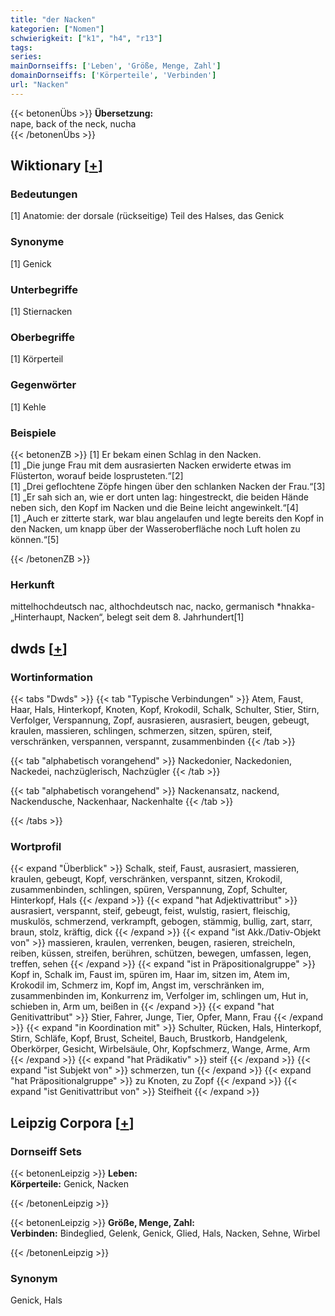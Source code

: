```yaml
---
title: "der Nacken"
kategorien: ["Nomen"]
schwierigkeit: ["k1", "h4", "r13"]
tags:
series:
mainDornseiffs: ['Leben', 'Größe, Menge, Zahl']
domainDornseiffs: ['Körperteile', 'Verbinden']
url: "Nacken"
---
```


{{< betonenÜbs >}}
**Übersetzung:**  
nape, back of the neck, nucha  
{{< /betonenÜbs >}}

## Wiktionary [[+](https://de.wiktionary.org/wiki/Nacken)]

### Bedeutungen
[1] Anatomie: der dorsale (rückseitige) Teil des Halses, das Genick  

### Synonyme
[1] Genick  

### Unterbegriffe
[1] Stiernacken  

### Oberbegriffe
[1] Körperteil  

### Gegenwörter
[1] Kehle  

### Beispiele
{{< betonenZB >}}
[1] Er bekam einen Schlag in den Nacken.  
[1] „Die junge Frau mit dem ausrasierten Nacken erwiderte etwas im Flüsterton, worauf beide losprusteten.“[2]  
[1] „Drei geflochtene Zöpfe hingen über den schlanken Nacken der Frau.“[3]  
[1] „Er sah sich an, wie er dort unten lag: hingestreckt, die beiden Hände neben sich, den Kopf im Nacken und die Beine leicht angewinkelt.“[4]  
[1] „Auch er zitterte stark, war blau angelaufen und legte bereits den Kopf in den Nacken, um knapp über der Wasseroberfläche noch Luft holen zu können.“[5]  

{{< /betonenZB >}}
### Herkunft
mittelhochdeutsch nac, althochdeutsch nac, nacko, germanisch *hnakka- „Hinterhaupt, Nacken“, belegt seit dem 8. Jahrhundert[1]  



## dwds [[+](https://www.dwds.de/wb/Nacken)]

### Wortinformation
{{< tabs "Dwds" >}}
{{< tab "Typische Verbindungen" >}}
Atem, Faust, Haar, Hals, Hinterkopf, Knoten, Kopf, Krokodil, Schalk, Schulter, Stier, Stirn, Verfolger, Verspannung, Zopf, ausrasieren, ausrasiert, beugen, gebeugt, kraulen, massieren, schlingen, schmerzen, sitzen, spüren, steif, verschränken, verspannen, verspannt, zusammenbinden
{{< /tab >}}

{{< tab "alphabetisch vorangehend" >}}
Nackedonier, Nackedonien, Nackedei, nachzüglerisch, Nachzügler
{{< /tab >}}

{{< tab "alphabetisch vorangehend" >}}
Nackenansatz, nackend, Nackendusche, Nackenhaar, Nackenhalte
{{< /tab >}}

{{< /tabs >}}

### Wortprofil
{{< expand "Überblick" >}} Schalk, steif, Faust, ausrasiert, massieren, kraulen, gebeugt, Kopf, verschränken, verspannt, sitzen, Krokodil, zusammenbinden, schlingen, spüren, Verspannung, Zopf, Schulter, Hinterkopf, Hals {{< /expand >}}
{{< expand "hat Adjektivattribut" >}} ausrasiert, verspannt, steif, gebeugt, feist, wulstig, rasiert, fleischig, muskulös, schmerzend, verkrampft, gebogen, stämmig, bullig, zart, starr, braun, stolz, kräftig, dick {{< /expand >}}
{{< expand "ist Akk./Dativ-Objekt von" >}} massieren, kraulen, verrenken, beugen, rasieren, streicheln, reiben, küssen, streifen, berühren, schützen, bewegen, umfassen, legen, treffen, sehen {{< /expand >}}
{{< expand "ist in Präpositionalgruppe" >}} Kopf in, Schalk im, Faust im, spüren im, Haar im, sitzen im, Atem im, Krokodil im, Schmerz im, Kopf im, Angst im, verschränken im, zusammenbinden im, Konkurrenz im, Verfolger im, schlingen um, Hut in, schieben in, Arm um, beißen in {{< /expand >}}
{{< expand "hat Genitivattribut" >}} Stier, Fahrer, Junge, Tier, Opfer, Mann, Frau {{< /expand >}}
{{< expand "in Koordination mit" >}} Schulter, Rücken, Hals, Hinterkopf, Stirn, Schläfe, Kopf, Brust, Scheitel, Bauch, Brustkorb, Handgelenk, Oberkörper, Gesicht, Wirbelsäule, Ohr, Kopfschmerz, Wange, Arme, Arm {{< /expand >}}
{{< expand "hat Prädikativ" >}} steif {{< /expand >}}
{{< expand "ist Subjekt von" >}} schmerzen, tun {{< /expand >}}
{{< expand "hat Präpositionalgruppe" >}} zu Knoten, zu Zopf {{< /expand >}}
{{< expand "ist Genitivattribut von" >}} Steifheit {{< /expand >}}

## Leipzig Corpora [[+](https://corpora.uni-leipzig.de/en/res?word=Nacken&corpusId=deu_newscrawl-public_2018)]

### Dornseiff Sets
{{< betonenLeipzig >}}
**Leben:**  
**Körperteile:** Genick, Nacken  

{{< /betonenLeipzig >}}


{{< betonenLeipzig >}}
**Größe, Menge, Zahl:**  
**Verbinden:** Bindeglied, Gelenk, Genick, Glied, Hals, Nacken, Sehne, Wirbel  

{{< /betonenLeipzig >}}

### Synonym
Genick, Hals

